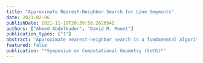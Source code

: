 ```yaml
---
title: "Approximate Nearest-Neighbor Search for Line Segments"
date: 2021-02-06
publishDate: 2021-11-19T20:39:58.262654Z
authors: ["Ahmed Abdelkader", "David M. Mount"]
publication_types: ["1"]
abstract: "Approximate nearest-neighbor search is a fundamental algorithmic problem that continues to inspire study due its essential role in numerous contexts. In contrast to most prior work, which has focused on point sets, we consider nearest-neighbor queries against a set of line segments in ℝ^d, for constant dimension d. Given a set S of n disjoint line segments in ℝ^d and an error parameter ε > 0, the objective is to build a data structure such that for any query point q, it is possible to return a line segment whose Euclidean distance from q is at most (1+ε) times the distance from q to its nearest line segment. We present a data structure for this problem with storage O((n²/ε^d) log (Δ/ε)) and query time O(log (max(n,Δ)/ε)), where Δ is the spread of the set of segments S. Our approach is based on a covering of space by anisotropic elements, which align themselves according to the orientations of nearby segments."
featured: false
publication: "*Symposium on Computational Geometry (SoCG)*"
---
```


